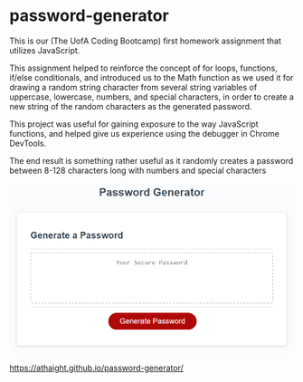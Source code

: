 # password-generator
This is our (The UofA Coding Bootcamp) first homework assignment that utilizes JavaScript. 

This assignment helped to reinforce the concept of for loops, functions, if/else conditionals, and introduced us to the Math function as we used it  for drawing a random string character from several string variables of uppercase, lowercase, numbers, and special characters, in order to create a new string of the random characters as the generated password. 

This project was useful for gaining exposure to the way JavaScript functions, and helped give us experience using the debugger in Chrome DevTools.

The end result is something rather useful as it randomly creates a password between 8-128 characters long with numbers and special characters


<img src="https://github.com/athaight/password-generator/blob/main/assets/image/03-javascript-homework-demo.png" />

https://athaight.github.io/password-generator/
